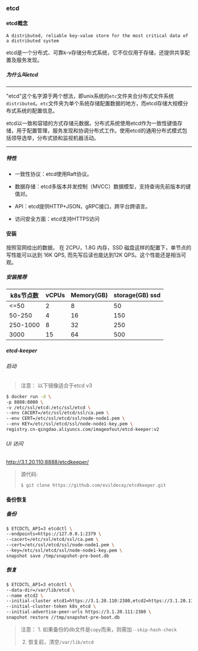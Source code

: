 ### etcd

#### etcd概念

`A distributed, reliable key-value store for the most critical data of a distributed system`

etcd是一个分布式、可靠k-v存储分布式系统，它不仅仅用于存储，还提供共享配置及服务发现。

##### 为什么叫etcd

---

"etcd"这个名字源于两个想法，即unix系统的`etc`文件夹合分布式文件系统`distributed`。`etc`文件夹为单个系统存储配置数据的地方，而etcd存储大规模分布式系统的配置信息。



etcd以一致和容错的方式存储元数据。分布式系统使用etcd作为一致性键值存储，用于配置管理，服务发现和协调分布式工作。使用etcd的通用分布式模式包括领导选举，分布式锁和监视机器活动。

---

##### 特性

- 一致性协议：etcd使用Raft协议。

- 数据存储：etcd多版本并发控制（MVCC）数据模型，支持查询先前版本的键值对。

- API：etcd提供HTTP+JSON，gRPC接口，跨平台跨语言。

- 访问安全方面：etcd支持HTTPS访问

  

#### 安装

按照官网给出的数据， 在 2CPU，1.8G 内存，SSD 磁盘这样的配置下，单节点的写性能可以达到 16K QPS, 而先写后读也能达到12K QPS。这个性能还是相当可观。

##### 安装推荐

| k8s节点数 | vCPUs | Memory(GB) | storage(GB) ssd |
| --------- | ----- | ---------- | --------------- |
| <=50      | 2     | 8          | 50              |
| 50-250    | 4     | 16         | 150             |
| 250-1000  | 8     | 32         | 250             |
| 3000      | 15    | 64         | 500             |

##### etcd-keeper

###### 启动

> 注意： 以下镜像适合于etcd v3

```bash
$ docker run -d \
-p 8888:8080 \
-v /etc/ssl/etcd:/etc/ssl/etcd \
--env CACERT=/etc/ssl/etcd/ssl/ca.pem \
--env CERT=/etc/ssl/etcd/ssl/node-node1.pem \
--env KEY=/etc/ssl/etcd/ssl/node-node1-key.pem \
registry.cn-qingdao.aliyuncs.com/imageofout/etcd-keeper:v2
```

###### UI 访问

http://3.1.20.110:8888/etcdkeeper/

> 源代码:
>
> ```bash
> $ git clone https://github.com/evildecay/etcdkeeper.git
> ```
>
> 

#### 备份恢复

##### 备份

```bash
$ ETCDCTL_API=3 etcdctl \
--endpoints=https://127.0.0.1:2379 \
--cacert=/etc/ssl/etcd/ssl/ca.pem \
--cert=/etc/ssl/etcd/ssl/node-node1.pem \
--key=/etc/ssl/etcd/ssl/node-node1-key.pem \
snapshot save /tmp/snapshot-pre-boot.db
```

##### 恢复

```bash
$ ETCDCTL_API=3 etcdctl \
--data-dir=/var/lib/etcd \
--name etcd2 \
--initial-cluster etcd1=https://3.1.20.110:2380,etcd2=https://3.1.20.111:2380,etcd3=https://3.1.20.112:2380 \
--initial-cluster-token k8s_etcd \
--initial-advertise-peer-urls https://3.1.20.111:2380 \
snapshot restore //tmp/snapshot-pre-boot.db
```



> 注意： 1. 如果备份的db文件是`copy`而来，则需加`--skip-hash-check`
>
> ​             2. 恢复前，清空`/var/lib/etcd`

